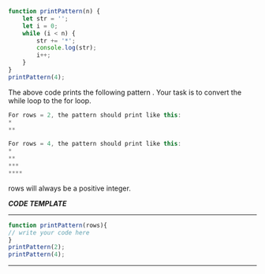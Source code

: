 

```js
function printPattern(n) {
    let str = '';
    let i = 0;
    while (i < n) {
        str += '*';
        console.log(str);
        i++;
    }
}
printPattern(4);
```
The above code prints the following pattern .
Your task is to convert the while loop to the for loop. 

```js
For rows = 2, the pattern should print like this:
*
**
```
```js
For rows = 4, the pattern should print like this:
*
**
***
****
```
rows will always be a positive integer.

***CODE TEMPLATE***
*******************

```js
function printPattern(rows){
// write your code here
}
printPattern(2);
printPattern(4);
```
**************
